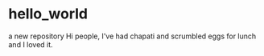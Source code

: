 # hello_world
a new repository
Hi people, I've had chapati and scrumbled eggs for lunch and I loved it.
